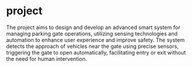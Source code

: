 # project

The project aims to design and develop an advanced smart system for managing parking gate operations, utilizing sensing technologies and automation to enhance user experience and improve safety. The system detects the approach of vehicles near the gate using precise sensors, triggering the gate to open automatically, facilitating entry or exit without the need for human intervention.